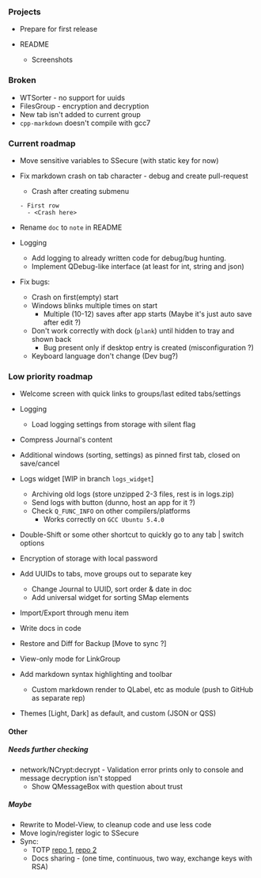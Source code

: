 ### Projects

- Prepare for first release
  
- README
  - Screenshots


### Broken

- WTSorter - no support for uuids
- FilesGroup - encryption and decryption
- New tab isn't added to current group
- `cpp-markdown` doesn't compile with gcc7


### Current roadmap

- Move sensitive variables to SSecure (with static key for now)

- Fix markdown crash on tab character - debug and create pull-request
  - Crash after creating submenu
  ```
  - First row
    - <Crash here>
  ```


- Rename `doc` to `note` in README

- Logging
  - Add logging to already written code for debug/bug hunting.
  - Implement QDebug-like interface (at least for int, string and json)

- Fix bugs:
  - Crash on first(empty) start
  - Windows blinks multiple times on start
    - Multiple (10-12) saves after app starts (Maybe it's just auto save after edit ?)
  - Don't work correctly with dock (`plank`) until hidden to tray and shown back
    - Bug present only if desktop entry is created (misconfiguration ?)
  - Keyboard language don't change (Dev bug?)


### Low priority roadmap
  
- Welcome screen with quick links to groups/last edited tabs/settings

- Logging
  - Load logging settings from storage with silent flag

- Compress Journal's content

- Additional windows (sorting, settings) as pinned first tab, closed on save/cancel

- Logs widget [WIP in branch `logs_widget`]
  - Archiving old logs (store unzipped 2-3 files, rest is in logs.zip)
  - Send logs with button (dunno, host an app for it ?)
  - Check `Q_FUNC_INFO` on other compilers/platforms
    - Works correctly on `GCC Ubuntu 5.4.0`

- Double-Shift or some other shortcut to quickly go to any tab | switch options

- Encryption of storage with local password
  
- Add UUIDs to tabs, move groups out to separate key
  - Change Journal to UUID, sort order & date in doc
  - Add universal widget for sorting SMap elements

- Import/Export through menu item
  
- Write docs in code

- Restore and Diff for Backup [Move to sync ?]

- View-only mode for LinkGroup

- Add markdown syntax highlighting and toolbar
  - Custom markdown render to QLabel, etc as module (push to GitHub as separate rep)

- Themes [Light, Dark] as default, and custom (JSON or QSS)


#### Other 
##### Needs further checking
- network/NCrypt:decrypt - Validation error prints only to console and message decryption isn't stopped
  - Show QMessageBox with question about trust


##### Maybe
- Rewrite to Model-View, to cleanup code and use less code
- Move login/register logic to SSecure
- Sync:
  - TOTP [repo 1](https://github.com/RavuAlHemio/cpptotp), [repo 2](https://github.com/andreagrandi/QGoogleAuth)
  - Docs sharing - (one time, continuous, two way, exchange keys with RSA)
